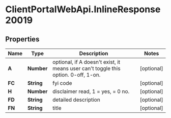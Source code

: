 # ClientPortalWebApi.InlineResponse20019

## Properties
Name | Type | Description | Notes
------------ | ------------- | ------------- | -------------
**A** | **Number** | optional, if A doesn't exist, it means user can't toggle this option. 0-off, 1-on. | [optional] 
**FC** | **String** | fyi code | [optional] 
**H** | **Number** | disclaimer read, 1 = yes, = 0 no. | [optional] 
**FD** | **String** | detailed description | [optional] 
**FN** | **String** | title | [optional] 


